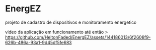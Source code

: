 # EnergEZ
projeto de cadastro de dispositivos e monitoramento energetico 

video da aplicação em funcionamento até então > https://github.com/HeltonFaded/EnergEZ/assets/144186013/6f2608f9-626b-486a-93a1-9d45df5fe683

